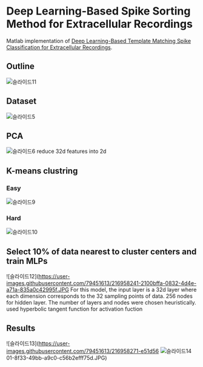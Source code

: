 # Deep Learning-Based Spike Sorting Method for Extracellular Recordings
Matlab implementation of [Deep Learning-Based Template Matching Spike Classification for Extracellular Recordings](https://doi.org/10.3390/app10010301).

## Outline
![슬라이드11](https://user-images.githubusercontent.com/79451613/216958190-57974de0-84b5-4472-b558-68d395833917.JPG)

## Dataset
![슬라이드5](https://user-images.githubusercontent.com/79451613/216957836-3be7821d-2374-48f5-9da9-d8bce4883b31.JPG)

## PCA
![슬라이드6](https://user-images.githubusercontent.com/79451613/216957434-a5bedff6-1943-445d-8f48-bd96e58d0302.JPG)
reduce 32d features into 2d

## K-means clustring
### Easy
![슬라이드9](https://user-images.githubusercontent.com/79451613/216957571-1a5a0e40-51aa-48d1-a344-8420ef952a02.JPG)

### Hard
![슬라이드10](https://user-images.githubusercontent.com/79451613/216957591-fc7ee6af-12e7-4b1b-ba54-770d0a603ba5.JPG)

## Select 10% of data nearest to cluster centers and train MLPs
![슬라이드12](https://user-images.githubusercontent.com/79451613/216958241-2100bffa-0832-4d4e-a71a-835a0c42995f.JPG
For this model, the input layer is a 32d layer where each dimension corresponds to the 32 sampling points of data. 256 nodes for hidden layer.
The number of layers and nodes were chosen heuristically. used hyperbolic tangent function for activation fuction


## Results
![슬라이드13](https://user-images.githubusercontent.com/79451613/216958271-e51d56
![슬라이드14](https://user-images.githubusercontent.com/79451613/216958278-921314eb-e769-4511-842c-d6170ad33624.JPG)
01-8f33-49bb-a9c0-c56b2efff75d.JPG)
